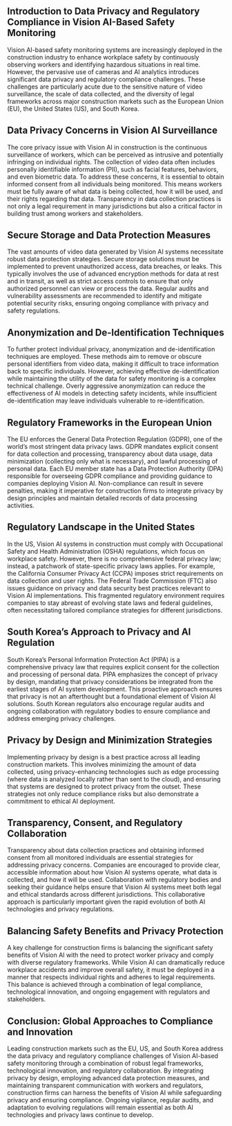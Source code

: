 ## Introduction to Data Privacy and Regulatory Compliance in Vision AI-Based Safety Monitoring

Vision AI-based safety monitoring systems are increasingly deployed in the construction industry to enhance workplace safety by continuously observing workers and identifying hazardous situations in real time. However, the pervasive use of cameras and AI analytics introduces significant data privacy and regulatory compliance challenges. These challenges are particularly acute due to the sensitive nature of video surveillance, the scale of data collected, and the diversity of legal frameworks across major construction markets such as the European Union (EU), the United States (US), and South Korea.

## Data Privacy Concerns in Vision AI Surveillance

The core privacy issue with Vision AI in construction is the continuous surveillance of workers, which can be perceived as intrusive and potentially infringing on individual rights. The collection of video data often includes personally identifiable information (PII), such as facial features, behaviors, and even biometric data. To address these concerns, it is essential to obtain informed consent from all individuals being monitored. This means workers must be fully aware of what data is being collected, how it will be used, and their rights regarding that data. Transparency in data collection practices is not only a legal requirement in many jurisdictions but also a critical factor in building trust among workers and stakeholders.

## Secure Storage and Data Protection Measures

The vast amounts of video data generated by Vision AI systems necessitate robust data protection strategies. Secure storage solutions must be implemented to prevent unauthorized access, data breaches, or leaks. This typically involves the use of advanced encryption methods for data at rest and in transit, as well as strict access controls to ensure that only authorized personnel can view or process the data. Regular audits and vulnerability assessments are recommended to identify and mitigate potential security risks, ensuring ongoing compliance with privacy and safety regulations.

## Anonymization and De-Identification Techniques

To further protect individual privacy, anonymization and de-identification techniques are employed. These methods aim to remove or obscure personal identifiers from video data, making it difficult to trace information back to specific individuals. However, achieving effective de-identification while maintaining the utility of the data for safety monitoring is a complex technical challenge. Overly aggressive anonymization can reduce the effectiveness of AI models in detecting safety incidents, while insufficient de-identification may leave individuals vulnerable to re-identification.

## Regulatory Frameworks in the European Union

The EU enforces the General Data Protection Regulation (GDPR), one of the world’s most stringent data privacy laws. GDPR mandates explicit consent for data collection and processing, transparency about data usage, data minimization (collecting only what is necessary), and lawful processing of personal data. Each EU member state has a Data Protection Authority (DPA) responsible for overseeing GDPR compliance and providing guidance to companies deploying Vision AI. Non-compliance can result in severe penalties, making it imperative for construction firms to integrate privacy by design principles and maintain detailed records of data processing activities.

## Regulatory Landscape in the United States

In the US, Vision AI systems in construction must comply with Occupational Safety and Health Administration (OSHA) regulations, which focus on workplace safety. However, there is no comprehensive federal privacy law; instead, a patchwork of state-specific privacy laws applies. For example, the California Consumer Privacy Act (CCPA) imposes strict requirements on data collection and user rights. The Federal Trade Commission (FTC) also issues guidance on privacy and data security best practices relevant to Vision AI implementations. This fragmented regulatory environment requires companies to stay abreast of evolving state laws and federal guidelines, often necessitating tailored compliance strategies for different jurisdictions.

## South Korea’s Approach to Privacy and AI Regulation

South Korea’s Personal Information Protection Act (PIPA) is a comprehensive privacy law that requires explicit consent for the collection and processing of personal data. PIPA emphasizes the concept of privacy by design, mandating that privacy considerations be integrated from the earliest stages of AI system development. This proactive approach ensures that privacy is not an afterthought but a foundational element of Vision AI solutions. South Korean regulators also encourage regular audits and ongoing collaboration with regulatory bodies to ensure compliance and address emerging privacy challenges.

## Privacy by Design and Minimization Strategies

Implementing privacy by design is a best practice across all leading construction markets. This involves minimizing the amount of data collected, using privacy-enhancing technologies such as edge processing (where data is analyzed locally rather than sent to the cloud), and ensuring that systems are designed to protect privacy from the outset. These strategies not only reduce compliance risks but also demonstrate a commitment to ethical AI deployment.

## Transparency, Consent, and Regulatory Collaboration

Transparency about data collection practices and obtaining informed consent from all monitored individuals are essential strategies for addressing privacy concerns. Companies are encouraged to provide clear, accessible information about how Vision AI systems operate, what data is collected, and how it will be used. Collaboration with regulatory bodies and seeking their guidance helps ensure that Vision AI systems meet both legal and ethical standards across different jurisdictions. This collaborative approach is particularly important given the rapid evolution of both AI technologies and privacy regulations.

## Balancing Safety Benefits and Privacy Protection

A key challenge for construction firms is balancing the significant safety benefits of Vision AI with the need to protect worker privacy and comply with diverse regulatory frameworks. While Vision AI can dramatically reduce workplace accidents and improve overall safety, it must be deployed in a manner that respects individual rights and adheres to legal requirements. This balance is achieved through a combination of legal compliance, technological innovation, and ongoing engagement with regulators and stakeholders.

## Conclusion: Global Approaches to Compliance and Innovation

Leading construction markets such as the EU, US, and South Korea address the data privacy and regulatory compliance challenges of Vision AI-based safety monitoring through a combination of robust legal frameworks, technological innovation, and regulatory collaboration. By integrating privacy by design, employing advanced data protection measures, and maintaining transparent communication with workers and regulators, construction firms can harness the benefits of Vision AI while safeguarding privacy and ensuring compliance. Ongoing vigilance, regular audits, and adaptation to evolving regulations will remain essential as both AI technologies and privacy laws continue to develop.
